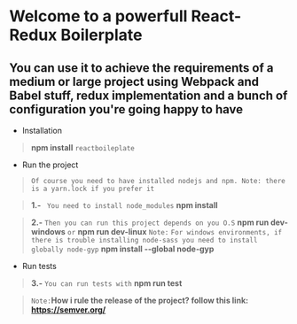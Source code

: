 
# Welcome to a powerfull React-Redux Boilerplate

  

## You can use it to achieve the requirements of a medium or large project using Webpack and Babel stuff, redux implementation and a bunch of configuration you're going happy to have

- Installation
>**npm install** `reactboileplate`

- Run the project
> `Of course you need to have installed nodejs and npm. Note: there is a yarn.lock if you prefer it`

> **1.-** ` You need to install node_modules`  **npm install**

>**2.-** `Then you can run this project depends on you O.S`  **npm run dev-windows** `or` **npm run dev-linux**
>`Note:` `For windows environments, if there is trouble installing node-sass you need to install globally node-gyp` **npm install --global node-gyp**

- Run tests
>**3.-** `You can run tests with` **npm run test**

>`Note:`**How i rule the release of the project? follow this link: https://semver.org/**